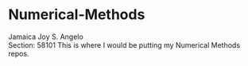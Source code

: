 # Numerical-Methods
Jamaica Joy S. Angelo
<br> Section: 58101
This is where I would be putting my Numerical Methods repos.

